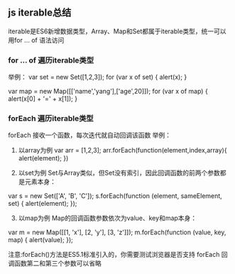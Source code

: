 ## js iterable总结

iterable是ES6新增数据类型，Array、Map和Set都属于iterable类型，统一可以用for ... of 语法访问

### for ... of 遍历iterable类型
举例：
var set = new Set([1,2,3]);
for (var x of set) {
  alert(x);
}

var map = new Map([['name','yang'],['age',20]]);
for (var x of map) {
  alert(x[0] + '=' + x[1]);
}


### forEach 遍历iterable类型
forEach 接收一个函数，每次迭代就自动回调该函数
举例：
1. 以array为例
var arr = [1,2,3];
arr.forEach(function(element,index,array){
    alert(element);
})

2. 以set为例
Set与Array类似，但Set没有索引，因此回调函数的前两个参数都是元素本身：

var s = new Set(['A', 'B', 'C']);
s.forEach(function (element, sameElement, set) {
    alert(element);
});

3. 以map为例
Map的回调函数参数依次为value、key和map本身：

var m = new Map([[1, 'x'], [2, 'y'], [3, 'z']]);
m.forEach(function (value, key, map) {
    alert(value);
});

注意:forEach()方法是ES5.1标准引入的，你需要测试浏览器是否支持
forEach 回调函数第二和第三个参数可以省略
